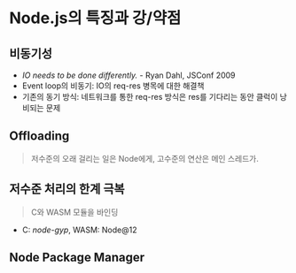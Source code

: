 # Node.js의 특징과 강/약점

## 비동기성
* *IO needs to be done differently.* - Ryan Dahl, JSConf 2009
* Event loop의 비동기: IO의 req-res 병목에 대한 해결책
* 기존의 동기 방식: 네트워크를 통한 req-res 방식은 res를 기다리는 동안 클럭이 낭비되는 문제

## Offloading
> 저수준의 오래 걸리는 일은 Node에게, 고수준의 연산은 메인 스레드가.

## 저수준 처리의 한계 극복
> C와 WASM 모듈을 바인딩
* C: *node-gyp*, WASM: Node@12

## Node Package Manager
